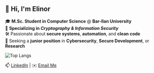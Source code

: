 ## 👋 Hi, I'm Elinor

🎓 **M.Sc. Student in Computer Science** @ **Bar-Ilan University**  
🔐 **Specializing in _Cryptography & Information Security_**  
🛠️ Passionate about **secure systems**, **automation**, and **clean code**  
🚀 Seeking a **junior position** in **Cybersecurity**, **Secure Development**, or **Research**

![Top Langs](https://github-readme-stats.vercel.app/api/top-langs/?username=ElinorCohen&layout=compact&langs_count=8&theme=github_dark&cache_seconds=10)

📫 [LinkedIn](https://www.linkedin.com/in/elinor-cohen) | ✉️ [Email Me](mailto:elinorco24@gmail.com)

